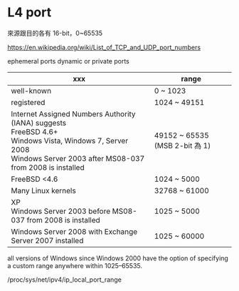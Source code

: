 # L4 port

來源跟目的各有 16-bit，0~65535

https://en.wikipedia.org/wiki/List_of_TCP_and_UDP_port_numbers

ephemeral ports
dynamic or private ports

xxx|range
--|--
well-known|0 ~ 1023
registered | 1024 ~ 49151
Internet Assigned Numbers Authority (IANA) suggests<br>FreeBSD 4.6+<br>Windows Vista, Windows 7, Server 2008<br>Windows Server 2003 after MS08-037 from 2008 is installed|49152 ~ 65535 (MSB 2-bit 為 1)
FreeBSD <4.6|1024 ~ 5000
Many Linux kernels|32768 ~ 61000
XP<br>Windows Server 2003 before MS08-037 from 2008 is installed|1025 ~ 5000
Windows Server 2008 with Exchange Server 2007 installed|1025 ~ 60000

all versions of Windows since Windows 2000 have the option of specifying a custom range anywhere within 1025–65535.

/proc/sys/net/ipv4/ip_local_port_range
